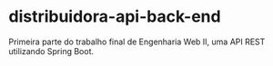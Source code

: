 # distribuidora-api-back-end

Primeira parte do trabalho final de Engenharia Web II, uma API REST utilizando Spring Boot. 
